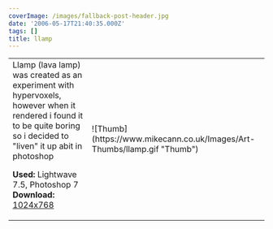 ```yaml
---
coverImage: /images/fallback-post-header.jpg
date: '2006-05-17T21:40:35.000Z'
tags: []
title: llamp
---
```


<table width="100%" cellspacing="0" cellpadding="0" border="0">
<tr>
<td>Llamp (lava lamp) was created as an experiment with hypervoxels, however when it rendered i found it to be quite boring so i decided to "liven" it up abit in photoshop

<span style="font-weight: bold">Used:</span> Lightwave 7.5, Photoshop 7
<span style="font-weight: bold">Download:</span> [1024x768](https://www.mikecann.co.uk/Images/Art-Full/llamp.jpg)</td>

<td>![Thumb](https://www.mikecann.co.uk/Images/Art-Thumbs/llamp.gif "Thumb")</td>
</tr>
</table>
